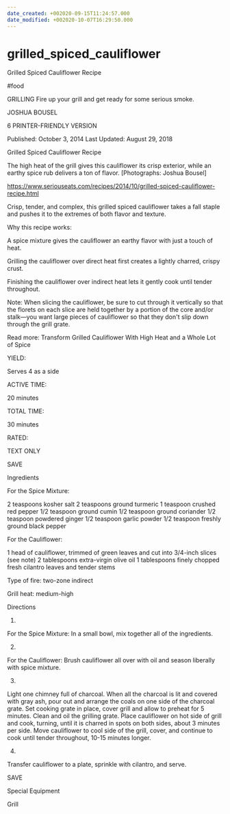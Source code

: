 ```yaml
---
date_created: +002020-09-15T11:24:57.000
date_modified: +002020-10-07T16:29:50.000
---
```


# grilled_spiced_cauliflower

Grilled Spiced Cauliflower Recipe

#food

GRILLING Fire up your grill and get ready for some serious smoke.

JOSHUA BOUSEL

6 PRINTER-FRIENDLY VERSION

Published: October 3, 2014 Last Updated: August 29, 2018

Grilled Spiced Cauliflower Recipe

The high heat of the grill gives this cauliflower its crisp exterior, while an earthy spice rub delivers a ton of flavor. [Photographs: Joshua Bousel]

https://www.seriouseats.com/recipes/2014/10/grilled-spiced-cauliflower-recipe.html

Crisp, tender, and complex, this grilled spiced cauliflower takes a fall staple and pushes it to the extremes of both flavor and texture.

Why this recipe works:

A spice mixture gives the cauliflower an earthy flavor with just a touch of heat.

Grilling the cauliflower over direct heat first creates a lightly charred, crispy crust.

Finishing the cauliflower over indirect heat lets it gently cook until tender throughout.

Note: When slicing the cauliflower, be sure to cut through it vertically so that the florets on each slice are held together by a portion of the core and/or stalk—you want large pieces of cauliflower so that they don't slip down through the grill grate.

Read more: Transform Grilled Cauliflower With High Heat and a Whole Lot of Spice

YIELD:

Serves 4 as a side

ACTIVE TIME:

20 minutes

TOTAL TIME:

30 minutes

RATED:

    

TEXT ONLY

 
 
 SAVE

Ingredients

For the Spice Mixture:

2 teaspoons kosher salt
2 teaspoons ground turmeric
1 teaspoon crushed red pepper
1/2 teaspoon ground cumin
1/2 teaspoon ground coriander
1/2 teaspoon powdered ginger
1/2 teaspoon garlic powder
1/2 teaspoon freshly ground black pepper

For the Cauliflower:

1 head of cauliflower, trimmed of green leaves and cut into 3/4-inch slices (see note)
2 tablespoons extra-virgin olive oil
1 tablespoons finely chopped fresh cilantro leaves and tender stems

Type of fire: two-zone indirect

Grill heat: medium-high

Directions

1.

For the Spice Mixture: In a small bowl, mix together all of the ingredients.

2.

For the Cauliflower: Brush cauliflower all over with oil and season liberally with spice mixture.

3.

Light one chimney full of charcoal. When all the charcoal is lit and covered with gray ash, pour out and arrange the coals on one side of the charcoal grate. Set cooking grate in place, cover grill and allow to preheat for 5 minutes. Clean and oil the grilling grate. Place cauliflower on hot side of grill and cook, turning, until it is charred in spots on both sides, about 3 minutes per side. Move cauliflower to cool side of the grill, cover, and continue to cook until tender throughout, 10-15 minutes longer.

4.

Transfer cauliflower to a plate, sprinkle with cilantro, and serve.

 SAVE

Special Equipment

Grill
